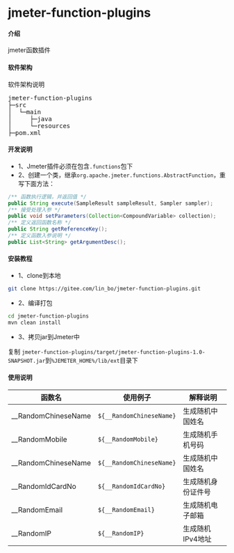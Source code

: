 # jmeter-function-plugins

#### 介绍
jmeter函数插件

#### 软件架构
软件架构说明
<pre>
jmeter-function-plugins
├─src
│  └─main
│     ├─java
│     └─resources
├─pom.xml
</pre>

#### 开发说明
- 1、Jmeter插件必须在包含```.functions```包下
- 2、创建一个类，继承```org.apache.jmeter.functions.AbstractFunction```，重写下面方法：
```java
/** 函数执行逻辑，并返回值 */
public String execute(SampleResult sampleResult, Sampler sampler);
/** 接受处理入参 */
public void setParameters(Collection<CompoundVariable> collection);
/** 定义返回函数名称 */
public String getReferenceKey();
/** 定义函数入参说明 */
public List<String> getArgumentDesc();
```

#### 安装教程

- 1、clone到本地
```bash
git clone https://gitee.com/lin_bo/jmeter-function-plugins.git
```

- 2、编译打包
```bash
cd jmeter-function-plugins
mvn clean install
```

- 3、拷贝jar到Jmeter中

复制 ```jmeter-function-plugins/target/jmeter-function-plugins-1.0-SNAPSHOT.jar```到```%JEMETER_HOME%/lib/ext```目录下

#### 使用说明

| 函数名 | 使用例子 | 解释说明 | 
| ---- | ---- | ---- |
| __RandomChineseName | ```${__RandomChineseName}```| 生成随机中国姓名 |
| __RandomMobile | ```${__RandomMobile}```| 生成随机手机号码 |
| __RandomChineseName | ```${__RandomChineseName}```| 生成随机中国姓名 |
| __RandomIdCardNo | ```${__RandomIdCardNo}```| 生成随机身份证件号 |
| __RandomEmail | ```${__RandomEmail}```| 生成随机电子邮箱 |
| __RandomIP | ```${__RandomIP}```| 生成随机IPv4地址 |

